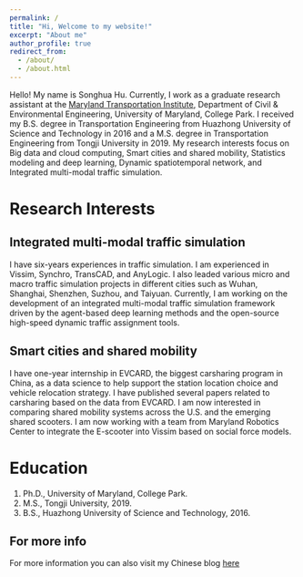 ```yaml
---
permalink: /
title: "Hi, Welcome to my website!"
excerpt: "About me"
author_profile: true
redirect_from: 
  - /about/
  - /about.html
---
```


Hello! My name is Songhua Hu. Currently, I work as a graduate research assistant at the [Maryland Transportation Institute](https://mti.umd.edu/), Department of Civil & Environmental Engineering, University of Maryland, College Park. 
I received my B.S. degree in Transportation Engineering from Huazhong University of Science and Technology in 2016 and a M.S. degree in Transportation Engineering from Tongji University in 2019. My research interests focus on Big data and cloud computing, Smart cities and shared mobility, Statistics modeling and deep learning, Dynamic spatiotemporal network, and Integrated multi-modal traffic simulation. 

Research Interests
======
## Integrated multi-modal traffic simulation
I have six-years experiences in traffic simulation. I am experienced in Vissim, Synchro, TransCAD, and AnyLogic. I also leaded various micro and macro traffic simulation projects in different cities such as Wuhan, Shanghai, Shenzhen, Suzhou, and Taiyuan. 
Currently, I am working on the development of an integrated multi-modal traffic simulation framework driven by the agent-based deep learning methods and the open-source high-speed dynamic traffic assignment tools.

## Smart cities and shared mobility
I have one-year internship in EVCARD, the biggest carsharing program in China, as a data science to help support the station location choice and vehicle relocation strategy. I have published several papers related to carsharing based on the data from EVCARD. I am now interested in comparing shared mobility systems across the U.S. and the emerging shared scooters. I am now working with a team from Maryland Robotics Center to integrate the E-scooter into Vissim based on social force models.

Education
======
1. Ph.D., University of Maryland, College Park.
2. M.S., Tongji University, 2019.
3. B.S., Huazhong University of Science and Technology, 2016.

For more info
------
For more information you can also visit my Chinese blog [here](https://zhuanlan.zhihu.com/songhuahu) 
